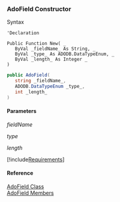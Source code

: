 ﻿### AdoField Constructor

Syntax

```vbnet
'Declaration

Public Function New( _
   ByVal _fieldName_ As String, _
   ByVal _type_ As ADODB.DataTypeEnum, _
   ByVal _length_ As Integer _
)
```

```csharp
public AdoField( 
   string _fieldName_,
   ADODB.DataTypeEnum _type_,
   int _length_
)
```

#### Parameters

_fieldName_

_type_

_length_

[!include[Requirements](../partials/requirements.md)]

#### Reference

[AdoField Class](FChoice.Foundation.Clarify.Compatibility~FChoice.Foundation.Clarify.Compatibility.AdoField.md)  
[AdoField Members](FChoice.Foundation.Clarify.Compatibility~FChoice.Foundation.Clarify.Compatibility.AdoField_members.md)